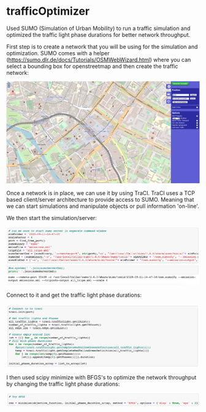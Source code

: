 # trafficOptimizer
Used SUMO (Simulation of Urban Mobility) to run a traffic simulation and optimized the traffic light phase durations for better network throughput. 

First step is to create a network that you will be using for the simulation and optimization. SUMO comes with a helper (https://sumo.dlr.de/docs/Tutorials/OSMWebWizard.html) where you can select a bounding box for openstreetmap and then create the traffic network:

![Screenshot](imgs/Wz01.png)

Once a network is in place, we can use it by using TraCI. TraCI uses a TCP based client/server architecture to provide access to SUMO. Meaning that we can start simulations and manipulate objects or pull information 'on-line'. 

We then start the simulation/server:

![Screenshot](imgs/start_server.png)

Connect to it and get the traffic light phase durations:

![Screenshot](imgs/connect_to_server.png)

I then used scipy minimize with BFGS's to optimize the network throughput by changing the traffic light phase durations:

![Screenshot](imgs/optimization.png)


